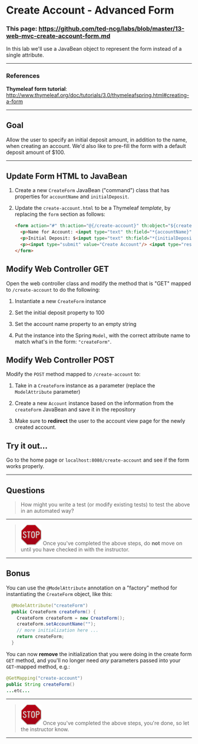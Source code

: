 # Create Account - Advanced Form

### This page: https://github.com/ted-ncg/labs/blob/master/13-web-mvc-create-account-form.md

In this lab we'll use a JavaBean object to represent the form instead of a single attribute.

----

### References

**Thymeleaf form tutorial**: http://www.thymeleaf.org/doc/tutorials/3.0/thymeleafspring.html#creating-a-form

----

## Goal

Allow the user to specify an initial deposit amount, in addition to the name, when creating an account.
We'd also like to pre-fill the form with a default deposit amount of $100.

----

## Update Form HTML to JavaBean

1. Create a new `CreateForm` JavaBean ("command") class that has properties for `accountName` and `initialDeposit`.

1. Update the `create-account.html` to be a Thymeleaf *template*, by replacing the `form` section as follows:

   ```html
   <form action="#" th:action="@{/create-account}" th:object="${createForm}" method="post">
     <p>Name for Account: <input type="text" th:field="*{accountName}"/></p>
     <p>Initial Deposit: $<input type="text" th:field="*{initialDeposit}"/></p>
     <p><input type="submit" value="Create Account"/> <input type="reset" value="Clear"/></p>
   </form>
   ```

## Modify Web Controller GET

Open the web controller class and modify the method that is "GET" mapped to `/create-account` to do the following:

1. Instantiate a new `CreateForm` instance

1. Set the initial deposit property to 100

1. Set the account name property to an empty string

1. Put the instance into the Spring `Model`, with the correct attribute name to match what's in the form: `"createForm"`.

## Modify Web Controller POST

Modify the `POST` method mapped to `/create-account` to:

1. Take in a `CreateForm` instance as a parameter (replace the `ModelAttribute` parameter)

1. Create a new `Account` instance based on the information from the `createForm` JavaBean and save it in the repository

1. Make sure to **redirect** the user to the account view page for the newly created account.

## Try it out...

Go to the home page or `localhost:8080/create-account` and see if the form works properly.

----

## Questions

> How might you write a test (or modify existing tests) to test the above in an automated way?

----

> <img src="stop-sign.jpg" width="56" /> Once you've completed the above steps, do **not** move on until you have checked in with the instructor.

----

## Bonus

You can use the `@ModelAttribute` annotation on a "factory" method for instantiating the `CreateForm` object, like this:

  ```java
    @ModelAttribute("createForm")
    public CreateForm createForm() {
      CreateForm createForm = new CreateForm();
      createForm.setAccountName("");
      // more initialization here ...
      return createForm;
    }
  ```

You can now **remove** the initialization that you were doing in the create form `GET` method, and you'll no longer need *any* parameters passed into your `GET`-mapped method, e.g.:

  ```java
  @GetMapping("create-account")
  public String createForm()
  ...etc...
  ```

----

> <img src="stop-sign.jpg" width="56" /> Once you've completed the above steps, you're done, so let the instructor know.

----
